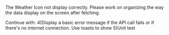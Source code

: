 The Weather Icon not display correctly. 
Please work on organizing the way the data display on the screen after fetching.

Continue with: 
4)Display a basic error message if the API call fails or if there's no internet connection. Use toasts to show
5)Unit test
